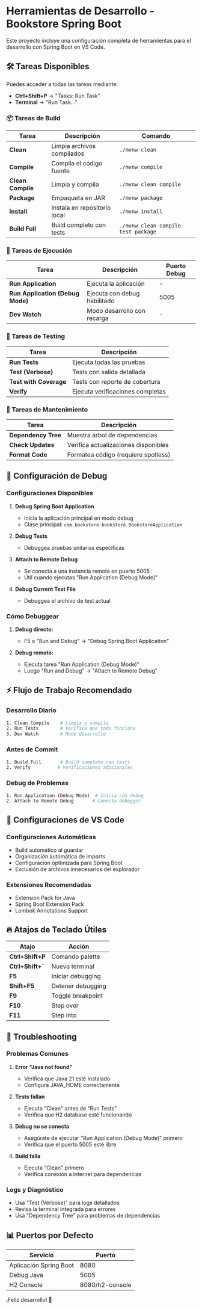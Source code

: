 # Herramientas de Desarrollo - Bookstore Spring Boot

Este proyecto incluye una configuración completa de herramientas para el desarrollo con Spring Boot en VS Code.

## 🛠️ Tareas Disponibles

Puedes acceder a todas las tareas mediante:
- **Ctrl+Shift+P** → "Tasks: Run Task"
- **Terminal** → "Run Task..."

### 📦 Tareas de Build

| Tarea | Descripción | Comando |
|-------|-------------|---------|
| **Clean** | Limpia archivos compilados | `./mvnw clean` |
| **Compile** | Compila el código fuente | `./mvnw compile` |
| **Clean Compile** | Limpia y compila | `./mvnw clean compile` |
| **Package** | Empaqueta en JAR | `./mvnw package` |
| **Install** | Instala en repositorio local | `./mvnw install` |
| **Build Full** | Build completo con tests | `./mvnw clean compile test package` |

### 🚀 Tareas de Ejecución

| Tarea | Descripción | Puerto Debug |
|-------|-------------|--------------|
| **Run Application** | Ejecuta la aplicación | - |
| **Run Application (Debug Mode)** | Ejecuta con debug habilitado | 5005 |
| **Dev Watch** | Modo desarrollo con recarga | - |

### 🧪 Tareas de Testing

| Tarea | Descripción |
|-------|-------------|
| **Run Tests** | Ejecuta todas las pruebas |
| **Test (Verbose)** | Tests con salida detallada |
| **Test with Coverage** | Tests con reporte de cobertura |
| **Verify** | Ejecuta verificaciones completas |

### 🔧 Tareas de Mantenimiento

| Tarea | Descripción |
|-------|-------------|
| **Dependency Tree** | Muestra árbol de dependencias |
| **Check Updates** | Verifica actualizaciones disponibles |
| **Format Code** | Formatea código (requiere spotless) |

## 🐛 Configuración de Debug

### Configuraciones Disponibles

1. **Debug Spring Boot Application**
   - Inicia la aplicación principal en modo debug
   - Clase principal: `com.bookstore.bookstore.BookstoreApplication`

2. **Debug Tests**
   - Debuggea pruebas unitarias específicas

3. **Attach to Remote Debug**
   - Se conecta a una instancia remota en puerto 5005
   - Útil cuando ejecutas "Run Application (Debug Mode)"

4. **Debug Current Test File**
   - Debuggea el archivo de test actual

### Cómo Debuggear

1. **Debug directo:**
   - F5 o "Run and Debug" → "Debug Spring Boot Application"

2. **Debug remoto:**
   - Ejecuta tarea "Run Application (Debug Mode)"
   - Luego "Run and Debug" → "Attach to Remote Debug"

## ⚡ Flujo de Trabajo Recomendado

### Desarrollo Diario
```bash
1. Clean Compile    # Limpia y compila
2. Run Tests        # Verifica que todo funciona
3. Dev Watch        # Modo desarrollo
```

### Antes de Commit
```bash
1. Build Full       # Build completo con tests
2. Verify          # Verificaciones adicionales
```

### Debug de Problemas
```bash
1. Run Application (Debug Mode)  # Inicia con debug
2. Attach to Remote Debug       # Conecta debugger
```

## 📝 Configuraciones de VS Code

### Configuraciones Automáticas
- Build automático al guardar
- Organización automática de imports
- Configuración optimizada para Spring Boot
- Exclusión de archivos innecesarios del explorador

### Extensiones Recomendadas
- Extension Pack for Java
- Spring Boot Extension Pack
- Lombok Annotations Support

## 🔥 Atajos de Teclado Útiles

| Atajo | Acción |
|-------|--------|
| **Ctrl+Shift+P** | Comando palette |
| **Ctrl+Shift+`** | Nueva terminal |
| **F5** | Iniciar debugging |
| **Shift+F5** | Detener debugging |
| **F9** | Toggle breakpoint |
| **F10** | Step over |
| **F11** | Step into |

## 🚨 Troubleshooting

### Problemas Comunes

1. **Error "Java not found"**
   - Verifica que Java 21 esté instalado
   - Configura JAVA_HOME correctamente

2. **Tests fallan**
   - Ejecuta "Clean" antes de "Run Tests"
   - Verifica que H2 database esté funcionando

3. **Debug no se conecta**
   - Asegúrate de ejecutar "Run Application (Debug Mode)" primero
   - Verifica que el puerto 5005 esté libre

4. **Build falla**
   - Ejecuta "Clean" primero
   - Verifica conexión a internet para dependencias

### Logs y Diagnóstico
- Usa "Test (Verbose)" para logs detallados
- Revisa la terminal integrada para errores
- Usa "Dependency Tree" para problemas de dependencias

## 📊 Puertos por Defecto

| Servicio | Puerto |
|----------|--------|
| Aplicación Spring Boot | 8080 |
| Debug Java | 5005 |
| H2 Console | 8080/h2-console |

¡Feliz desarrollo! 🎉
